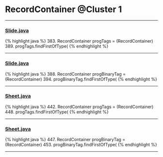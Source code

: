 # RecordContainer @Cluster 1

***

### [Slide.java](https://searchcode.com/codesearch/view/97394313/)
{% highlight java %}
383. RecordContainer progTags = (RecordContainer)
389.     progTags.findFirstOfType(
{% endhighlight %}

***

### [Slide.java](https://searchcode.com/codesearch/view/97394313/)
{% highlight java %}
388. RecordContainer progBinaryTag = (RecordContainer)
394.     progBinaryTag.findFirstOfType(
{% endhighlight %}

***

### [Sheet.java](https://searchcode.com/codesearch/view/97394323/)
{% highlight java %}
442. RecordContainer progTags = (RecordContainer)
448.         progTags.findFirstOfType(
{% endhighlight %}

***

### [Sheet.java](https://searchcode.com/codesearch/view/97394323/)
{% highlight java %}
447. RecordContainer progBinaryTag = (RecordContainer)
453.         progBinaryTag.findFirstOfType(
{% endhighlight %}

***

